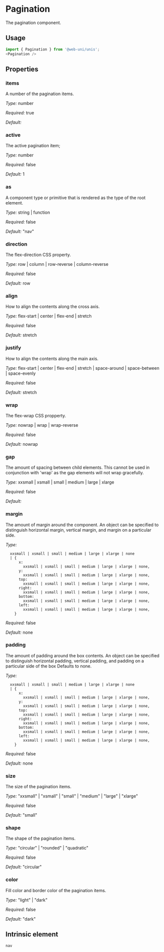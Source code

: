 # Pagination

The pagination component.

## Usage

```javascript
import { Pagination } from '@web-uni/unis';
<Pagination />
```

## Properties

### items

A number of the pagination items.

*Type:* number

*Required:* true

*Default:*

### active

The active pagination item;

*Type:* number

*Required:* false

*Default:* 1

### as

A component type or primitive that is rendered as the type of the root element.

*Type:* string | function

*Required:* false

*Default:* "nav"

### direction

The flex-direction CSS property.

*Type:* row | column | row-reverse | column-reverse

*Required:* false

*Default:* row

### align

How to align the contents along the cross axis.

*Type:* flex-start | center | flex-end | stretch

*Required:* false

*Default:* stretch

### justify

How to align the contents along the main axis.

*Type:* flex-start | center | flex-end | stretch | space-around | space-between | space-evenly

*Required:* false

*Default:* stretch

### wrap

The flex-wrap CSS propperty.

*Type:* nowrap | wrap | wrap-reverse

*Required:* false

*Default:* nowrap

### gap

The amount of spacing between child elements. This cannot be used in conjunction with 'wrap' as the gap elements will not wrap gracefully.

*Type:* xxsmall | xsmall | small | medium | large | xlarge

*Required:* false

*Default:*

### margin

The amount of margin around the component. An object can be specified to distinguish horizontal margin, vertical margin, and margin on a particular side.

*Type:*
```
  xxsmall | xsmall | small | medium | large | xlarge | none
  | {
      x:
        xxsmall | xsmall | small | medium | large | xlarge | none,
      y:
        xxsmall | xsmall | small | medium | large | xlarge | none,
      top:
        xxsmall | xsmall | small | medium | large | xlarge | none,
      right:
        xxsmall | xsmall | small | medium | large | xlarge | none,
      bottom:
        xxsmall | xsmall | small | medium | large | xlarge | none,
      left:
        xxsmall | xsmall | small | medium | large | xlarge | none,
    }
```
*Required:* false

*Default:* none

### padding

The amount of padding around the box contents. An object can be specified to distinguish horizontal padding, vertical padding, and padding on a particular side of the box Defaults to none.

*Type:*
```
  xxsmall | xsmall | small | medium | large | xlarge | none
  | {
      x:
        xxsmall | xsmall | small | medium | large | xlarge | none,
      y:
        xxsmall | xsmall | small | medium | large | xlarge | none,
      top:
        xxsmall | xsmall | small | medium | large | xlarge | none,
      right:
        xxsmall | xsmall | small | medium | large | xlarge | none,
      bottom:
        xxsmall | xsmall | small | medium | large | xlarge | none,
      left:
        xxsmall | xsmall | small | medium | large | xlarge | none,
    }
```
*Required:* false

*Default:* none

### size

The size of the pagination items.

*Type:* "xxsmall" | "xsmall" | "small" | "medium" | "large" | "xlarge"

*Required:* false

*Default:* "small"

### shape

The shape of the pagination items.

*Type:* "circular" | "rounded" | "quadratic"

*Required:* false

*Default:* "circular"

### color

Fill color and border color of the pagination items.

*Type:* "light" | "dark"

*Required:* false

*Default:* "dark"

## Intrinsic element

```
nav
```
